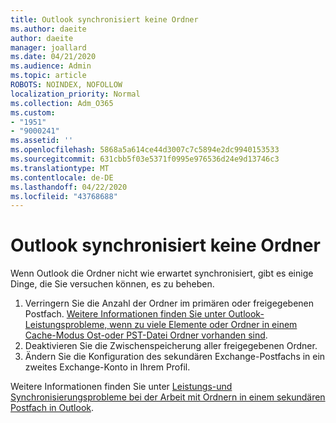 ```yaml
---
title: Outlook synchronisiert keine Ordner
ms.author: daeite
author: daeite
manager: joallard
ms.date: 04/21/2020
ms.audience: Admin
ms.topic: article
ROBOTS: NOINDEX, NOFOLLOW
localization_priority: Normal
ms.collection: Adm_O365
ms.custom:
- "1951"
- "9000241"
ms.assetid: ''
ms.openlocfilehash: 5868a5a614ce44d3007c7c5894e2dc9940153533
ms.sourcegitcommit: 631cbb5f03e5371f0995e976536d24e9d13746c3
ms.translationtype: MT
ms.contentlocale: de-DE
ms.lasthandoff: 04/22/2020
ms.locfileid: "43768688"
---
```

# <a name="outlook-not-synching-folders"></a>Outlook synchronisiert keine Ordner

Wenn Outlook die Ordner nicht wie erwartet synchronisiert, gibt es einige Dinge, die Sie versuchen können, es zu beheben.

1. Verringern Sie die Anzahl der Ordner im primären oder freigegebenen Postfach. [Weitere Informationen finden Sie unter Outlook-Leistungsprobleme, wenn zu viele Elemente oder Ordner in einem Cache-Modus Ost-oder PST-Datei Ordner vorhanden sind](https://support.microsoft.com/help/2768656).
2. Deaktivieren Sie die Zwischenspeicherung aller freigegebenen Ordner.
3. Ändern Sie die Konfiguration des sekundären Exchange-Postfachs in ein zweites Exchange-Konto in Ihrem Profil.

Weitere Informationen finden Sie unter [Leistungs-und Synchronisierungsprobleme bei der Arbeit mit Ordnern in einem sekundären Postfach in Outlook](https://support.microsoft.com/help/3115602).
